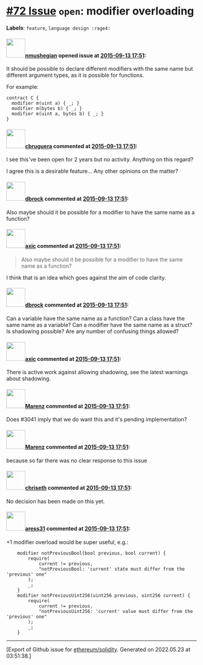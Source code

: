 # [\#72 Issue](https://github.com/ethereum/solidity/issues/72) `open`: modifier overloading
**Labels**: `feature`, `language design :rage4:`


#### <img src="https://avatars.githubusercontent.com/u/924397?u=4c3e5a7b67595961461f5ac3e1dd41aca26a5b4b&v=4" width="50">[nmushegian](https://github.com/nmushegian) opened issue at [2015-09-13 17:51](https://github.com/ethereum/solidity/issues/72):

It should be possible to declare different modifiers with the same name but different argument types, as it is possible for functions.

For example:
```
contract C {
  modifier m(uint a) { _; }
  modifier m(bytes b) { _; }
  modifier m(uint a, bytes b) { _; }
}
```


#### <img src="https://avatars.githubusercontent.com/u/2256202?u=862b370451aaaf4acda24229a8f58176f93852bc&v=4" width="50">[cbruguera](https://github.com/cbruguera) commented at [2015-09-13 17:51](https://github.com/ethereum/solidity/issues/72#issuecomment-347082291):

I see this've been open for 2 years but no activity. Anything on this regard?

I agree this is a desirable feature... Any other opinions on the matter?

#### <img src="https://avatars.githubusercontent.com/u/14032?u=ec011ca6faa1c477850f4a6c5fff995cc7ed98e2&v=4" width="50">[dbrock](https://github.com/dbrock) commented at [2015-09-13 17:51](https://github.com/ethereum/solidity/issues/72#issuecomment-347394638):

Also maybe should it be possible for a modifier to have the same name as a function?

#### <img src="https://avatars.githubusercontent.com/u/20340?v=4" width="50">[axic](https://github.com/axic) commented at [2015-09-13 17:51](https://github.com/ethereum/solidity/issues/72#issuecomment-347397323):

> Also maybe should it be possible for a modifier to have the same name as a function?

I think that is an idea which goes against the aim of code clarity.

#### <img src="https://avatars.githubusercontent.com/u/14032?u=ec011ca6faa1c477850f4a6c5fff995cc7ed98e2&v=4" width="50">[dbrock](https://github.com/dbrock) commented at [2015-09-13 17:51](https://github.com/ethereum/solidity/issues/72#issuecomment-347414879):

Can a variable have the same name as a function? Can a class have the same name as a variable? Can a modifier have the same name as a struct? Is shadowing possible? Are any number of confusing things allowed?

#### <img src="https://avatars.githubusercontent.com/u/20340?v=4" width="50">[axic](https://github.com/axic) commented at [2015-09-13 17:51](https://github.com/ethereum/solidity/issues/72#issuecomment-347417281):

There is active work against allowing shadowing, see the latest warnings about shadowing.

#### <img src="https://avatars.githubusercontent.com/u/424752?u=038e104b849efd16f076b671ef6c46af7073bfa7&v=4" width="50">[Marenz](https://github.com/Marenz) commented at [2015-09-13 17:51](https://github.com/ethereum/solidity/issues/72#issuecomment-472818394):

Does #3041 imply that we do want this and it's pending implementation?

#### <img src="https://avatars.githubusercontent.com/u/424752?u=038e104b849efd16f076b671ef6c46af7073bfa7&v=4" width="50">[Marenz](https://github.com/Marenz) commented at [2015-09-13 17:51](https://github.com/ethereum/solidity/issues/72#issuecomment-472818553):

because so far there was no clear response to this issue

#### <img src="https://avatars.githubusercontent.com/u/9073706?v=4" width="50">[chriseth](https://github.com/chriseth) commented at [2015-09-13 17:51](https://github.com/ethereum/solidity/issues/72#issuecomment-472860120):

No decision has been made on this yet.

#### <img src="https://avatars.githubusercontent.com/u/11601622?u=9f135938bb5cf79512ceacb2b209b29497f4c7be&v=4" width="50">[aress31](https://github.com/aress31) commented at [2015-09-13 17:51](https://github.com/ethereum/solidity/issues/72#issuecomment-843247291):

+1 modifier overload would be super useful, e.g.:

```solidity
    modifier notPreviousBool(bool previous, bool current) {
        require(
            current != previous,
            "notPreviousBool: 'current' state must differ from the 'previous' one"
        );
        _;
    }
    modifier notPreviousUint256(uint256 previous, uint256 current) {
        require(
            current != previous,
            "notPreviousUint256: 'current' value must differ from the 'previous' one"
        );
        _;
    }
```


-------------------------------------------------------------------------------



[Export of Github issue for [ethereum/solidity](https://github.com/ethereum/solidity). Generated on 2022.05.23 at 03:51:38.]
